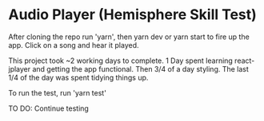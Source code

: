 # Audio Player (Hemisphere Skill Test)
After cloning the repo run 'yarn', then yarn dev or yarn start to fire up the app.
Click on a song and hear it played.

This project took ~2 working days to complete. 1 Day spent learning react-jplayer and getting the app functional. Then 3/4 of a day styling. The last 1/4 of the day was spent tidying things up.

To run the test, run 'yarn test'

TO DO:
Continue testing
